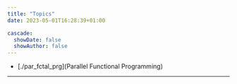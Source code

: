 ```yaml
---
title: "Topics"
date: 2023-05-01T16:28:39+01:00

cascade:
  showDate: false
  showAuthor: false
---
```

- [./par_fctal_prg](Parallel Functional Programming)
<!-- use --- to show index of files below this line -->
---
